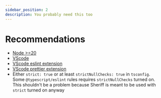 ```yaml
---
sidebar_position: 2
description: You probably need this too
---
```


# Recommendations

- [Node >=20](https://nodejs.org/en/)
- [VScode](https://code.visualstudio.com/)
- [VScode eslint extension](https://marketplace.visualstudio.com/items?itemName=dbaeumer.vscode-eslint)
- [VScode prettier extension](https://marketplace.visualstudio.com/items?itemName=esbenp.prettier-vscode)
- Either `strict: true` or at least `strictNullChecks: true` in `tsconfig`. Some `@typescript/eslint` rules requires `strictNullChecks` turned on. This shouldn't be a problem because Sheriff is meant to be used with `strict` turned on anyway
